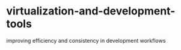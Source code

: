 # virtualization-and-development-tools
improving efficiency and consistency in development workflows
